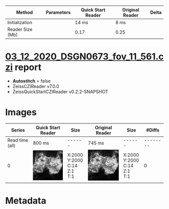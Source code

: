 |  Method            | Parameters       | Quick Start Reader | Original Reader | Delta  |
| -------------------|------------------|--------------------|-----------------|------- |
| Initialization     |                  |14 ms|8 ms|        |
| Reader Size (Mb)     |                  |0.17|0.25|        |
# [03_12_2020_DSGN0673_fov_11_561.czi](https://zenodo.org/record/4017923/files/03_12_2020_DSGN0673_fov_11_561.czi) report
 - **Autostitch** = false
 - ZeissCZIReader v7.0.0
 - ZeissQuickStartCZIReader v0.2.2-SNAPSHOT

# Images 

| Series            | Quick Start Reader | Size | Original Reader | Size | #Diffs |
|-------------------|--------------------|------|-----------------|------|--------|
| Read time (all)   |800 ms|------|745 ms|------|--------|
|0|![03_12_2020_DSGN0673_fov_11_561.quick_true.flat_true.stitch_false.series_0.jpg](03_12_2020_DSGN0673_fov_11_561/03_12_2020_DSGN0673_fov_11_561.quick_true.flat_true.stitch_false.series_0.jpg)|X:2000<br>Y:2000<br>C:14<br>Z:1<br>T:1|![03_12_2020_DSGN0673_fov_11_561.quick_false.flat_true.stitch_false.series_0.jpg](03_12_2020_DSGN0673_fov_11_561/03_12_2020_DSGN0673_fov_11_561.quick_false.flat_true.stitch_false.series_0.jpg)|X:2000<br>Y:2000<br>C:14<br>Z:1<br>T:1|0|

# Metadata

